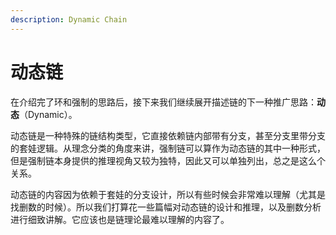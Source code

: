 ```yaml
---
description: Dynamic Chain
---
```


# 动态链

在介绍完了环和强制的思路后，接下来我们继续展开描述链的下一种推广思路：**动态**（Dynamic）。

动态链是一种特殊的链结构类型，它直接依赖链内部带有分支，甚至分支里带分支的套娃逻辑。从理念分类的角度来讲，强制链可以算作为动态链的其中一种形式，但是强制链本身提供的推理视角又较为独特，因此又可以单独列出，总之是这么个关系。

动态链的内容因为依赖于套娃的分支设计，所以有些时候会非常难以理解（尤其是找删数的时候）。所以我们打算花一些篇幅对动态链的设计和推理，以及删数分析进行细致讲解。它应该也是链理论最难以理解的内容了。
